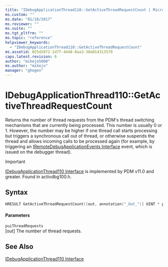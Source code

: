 ```yaml
---
title: "IDebugApplicationThread110::GetActiveThreadRequestCount | Microsoft Docs"
ms.custom: ""
ms.date: "01/18/2017"
ms.reviewer: ""
ms.suite: ""
ms.tgt_pltfrm: ""
ms.topic: "reference"
helpviewer_keywords: 
  - "IDebugApplicationThread110::GetActiveThreadRequestCount"
ms.assetid: 025d2072-1d7f-4448-8aa3-38a014313570
caps.latest.revision: 6
author: "mikejo5000"
ms.author: "mikejo"
manager: "ghogen"
---
```

# IDebugApplicationThread110::GetActiveThreadRequestCount
Returns the number of thread requests from the PDM's thread switching mechanisms that are currently being processed. This number is usually 0 or 1. However, the number may be higher if one thread call starts processing but triggers a synchronous call out of thread, or otherwise suspends the thread and allows incoming calls to be processed again (for example, by triggering an [IRemoteDebugApplicationEvents Interface](../../winscript/reference/iremotedebugapplicationevents-interface.md) event, which is issued on the debugger thread).  
  
> [!IMPORTANT]
>  [IDebugApplicationThread110 Interface](../../winscript/reference/idebugapplicationthread110-interface.md) is implemented by PDM v11.0 and greater. Found in activdbg100.h.  
  
## Syntax  
  
```cpp  
HRESULT GetActiveThreadRequestCount([out, annotation("_Out_")] UINT * puiThreadRequests);  
```  
  
#### Parameters  
 `puiThreadRequests`  
 [out] The number of thread requests.  
  
## See Also  
 [IDebugApplicationThread110 Interface](../../winscript/reference/idebugapplicationthread110-interface.md)